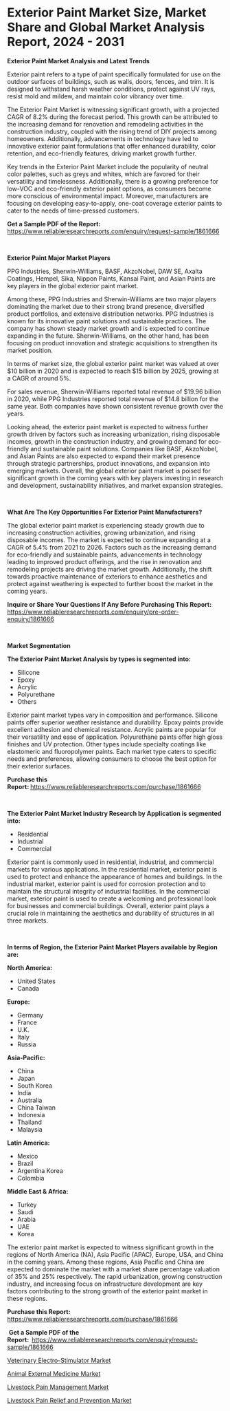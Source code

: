 <p><h1>Exterior Paint Market Size, Market Share and Global Market Analysis Report, 2024 - 2031</h1></p><p><strong>Exterior Paint Market Analysis and Latest Trends</strong></p>
<p><p>Exterior paint refers to a type of paint specifically formulated for use on the outdoor surfaces of buildings, such as walls, doors, fences, and trim. It is designed to withstand harsh weather conditions, protect against UV rays, resist mold and mildew, and maintain color vibrancy over time.</p><p>The Exterior Paint Market is witnessing significant growth, with a projected CAGR of 8.2% during the forecast period. This growth can be attributed to the increasing demand for renovation and remodeling activities in the construction industry, coupled with the rising trend of DIY projects among homeowners. Additionally, advancements in technology have led to innovative exterior paint formulations that offer enhanced durability, color retention, and eco-friendly features, driving market growth further.</p><p>Key trends in the Exterior Paint Market include the popularity of neutral color palettes, such as greys and whites, which are favored for their versatility and timelessness. Additionally, there is a growing preference for low-VOC and eco-friendly exterior paint options, as consumers become more conscious of environmental impact. Moreover, manufacturers are focusing on developing easy-to-apply, one-coat coverage exterior paints to cater to the needs of time-pressed customers.</p></p>
<p><strong>Get a Sample PDF of the Report:&nbsp;</strong> <a href="https://www.reliableresearchreports.com/enquiry/request-sample/1861666">https://www.reliableresearchreports.com/enquiry/request-sample/1861666</a></p>
<p>&nbsp;</p>
<p><strong>Exterior Paint Major Market Players</strong></p>
<p><p>PPG Industries, Sherwin-Williams, BASF, AkzoNobel, DAW SE, Axalta Coatings, Hempel, Sika, Nippon Paints, Kansai Paint, and Asian Paints are key players in the global exterior paint market. </p><p>Among these, PPG Industries and Sherwin-Williams are two major players dominating the market due to their strong brand presence, diversified product portfolios, and extensive distribution networks. PPG Industries is known for its innovative paint solutions and sustainable practices. The company has shown steady market growth and is expected to continue expanding in the future. Sherwin-Williams, on the other hand, has been focusing on product innovation and strategic acquisitions to strengthen its market position.</p><p>In terms of market size, the global exterior paint market was valued at over $10 billion in 2020 and is expected to reach $15 billion by 2025, growing at a CAGR of around 5%. </p><p>For sales revenue, Sherwin-Williams reported total revenue of $19.96 billion in 2020, while PPG Industries reported total revenue of $14.8 billion for the same year. Both companies have shown consistent revenue growth over the years.</p><p>Looking ahead, the exterior paint market is expected to witness further growth driven by factors such as increasing urbanization, rising disposable incomes, growth in the construction industry, and growing demand for eco-friendly and sustainable paint solutions. Companies like BASF, AkzoNobel, and Asian Paints are also expected to expand their market presence through strategic partnerships, product innovations, and expansion into emerging markets. Overall, the global exterior paint market is poised for significant growth in the coming years with key players investing in research and development, sustainability initiatives, and market expansion strategies.</p></p>
<p>&nbsp;</p>
<p><strong>What Are The Key Opportunities For Exterior Paint Manufacturers?</strong></p>
<p><p>The global exterior paint market is experiencing steady growth due to increasing construction activities, growing urbanization, and rising disposable incomes. The market is expected to continue expanding at a CAGR of 5.4% from 2021 to 2026. Factors such as the increasing demand for eco-friendly and sustainable paints, advancements in technology leading to improved product offerings, and the rise in renovation and remodeling projects are driving the market growth. Additionally, the shift towards proactive maintenance of exteriors to enhance aesthetics and protect against weathering is expected to further boost the market in the coming years.</p></p>
<p><strong>Inquire or Share Your Questions If Any Before Purchasing This Report:</strong> <a href="https://www.reliableresearchreports.com/enquiry/pre-order-enquiry/1861666">https://www.reliableresearchreports.com/enquiry/pre-order-enquiry/1861666</a></p>
<p>&nbsp;</p>
<p><strong>Market Segmentation</strong></p>
<p><strong>The Exterior Paint Market Analysis by types is segmented into:</strong></p>
<p><ul><li>Silicone</li><li>Epoxy</li><li>Acrylic</li><li>Polyurethane</li><li>Others</li></ul></p>
<p><p>Exterior paint market types vary in composition and performance. Silicone paints offer superior weather resistance and durability. Epoxy paints provide excellent adhesion and chemical resistance. Acrylic paints are popular for their versatility and ease of application. Polyurethane paints offer high gloss finishes and UV protection. Other types include specialty coatings like elastomeric and fluoropolymer paints. Each market type caters to specific needs and preferences, allowing consumers to choose the best option for their exterior surfaces.</p></p>
<p><strong>Purchase this Report:&nbsp;</strong><a href="https://www.reliableresearchreports.com/purchase/1861666">https://www.reliableresearchreports.com/purchase/1861666</a></p>
<p>&nbsp;</p>
<p><strong>The Exterior Paint Market Industry Research by Application is segmented into:</strong></p>
<p><ul><li>Residential</li><li>Industrial</li><li>Commercial</li></ul></p>
<p><p>Exterior paint is commonly used in residential, industrial, and commercial markets for various applications. In the residential market, exterior paint is used to protect and enhance the appearance of homes and buildings. In the industrial market, exterior paint is used for corrosion protection and to maintain the structural integrity of industrial facilities. In the commercial market, exterior paint is used to create a welcoming and professional look for businesses and commercial buildings. Overall, exterior paint plays a crucial role in maintaining the aesthetics and durability of structures in all three markets.</p></p>
<p>&nbsp;</p>
<p><strong>In terms of Region, the Exterior Paint Market Players available by Region are:</strong></p>
<p>
    <p> <strong> North America: </strong>
        <ul>
            <li>United States</li>
            <li>Canada</li>
        </ul>
        </p> 
    <p> <strong> Europe: </strong>
        <ul>
            <li>Germany</li>
            <li>France</li>
            <li>U.K.</li>
            <li>Italy</li>
            <li>Russia</li>
        </ul>
        </p> 
    <p> <strong> Asia-Pacific: </strong>
        <ul>
            <li>China</li>
            <li>Japan</li>
            <li>South Korea</li>
            <li>India</li>
            <li>Australia</li>
            <li>China Taiwan</li>
            <li>Indonesia</li>
            <li>Thailand</li>
            <li>Malaysia</li>
        </ul>
        </p> 
    <p> <strong> Latin America: </strong>
        <ul>
            <li>Mexico</li>
            <li>Brazil</li>
            <li>Argentina Korea</li>
            <li>Colombia</li>
        </ul>
        </p> 
    <p> <strong> Middle East & Africa: </strong>
        <ul>
            <li>Turkey</li>
            <li>Saudi</li>
            <li>Arabia</li>
            <li>UAE</li>
            <li>Korea</li>
        </ul>
    </p>
    </p>
<p><p>The exterior paint market is expected to witness significant growth in the regions of North America (NA), Asia Pacific (APAC), Europe, USA, and China in the coming years. Among these regions, Asia Pacific and China are expected to dominate the market with a market share percentage valuation of 35% and 25% respectively. The rapid urbanization, growing construction industry, and increasing focus on infrastructure development are key factors contributing to the strong growth of the exterior paint market in these regions.</p></p>
<p><strong>Purchase this Report: </strong><a href="https://www.reliableresearchreports.com/purchase/1861666">https://www.reliableresearchreports.com/purchase/1861666</a></p>
<p>&nbsp;<strong>Get a Sample PDF of the Report:&nbsp;&nbsp;</strong><a href="https://www.reliableresearchreports.com/enquiry/request-sample/1861666">https://www.reliableresearchreports.com/enquiry/request-sample/1861666</a></p>
<p><strong></strong></p>
<p><p><a href="https://unruly-ladybug-44b.notion.site/Veterinary-Electro-Stimulator-Market-Size-Focuses-on-Market-Dynamics-In-Depth-Analysis-and-Future-P-f998c8b52f0d4637a5b0ff1f70e07c0b">Veterinary Electro-Stimulator Market</a></p><p><a href="https://view.publitas.com/reportprime-1/animal-external-medicine-market-dynamics-2023-2030-also-about-its-market-trends-projections-and-opportunities/">Animal External Medicine Market</a></p><p><a href="https://view.publitas.com/reportprime-1/livestock-pain-management-market-research-report-provides-thorough-industry-overview-which-offers-an-in-depth-analysis-of-product-trends-and-new-market-divisions/">Livestock Pain Management Market</a></p><p><a href="https://view.publitas.com/reportprime-1/livestock-pain-relief-and-prevention-market-offers-provide-insightful-data-for-the-time-period-from-2023-to-2030-and-also-provide-analysis-based-on-application-type-and-region/">Livestock Pain Relief and Prevention Market</a></p></p>